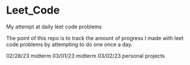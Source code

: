 # Leet_Code
My attempt at daily leet code problems

The point of this repo is to track the amount of progress I made with leet code problems by attempting to do one once a day.

02/28/23 midterm
03/01/23 midterm
03/02/23 personal projects
